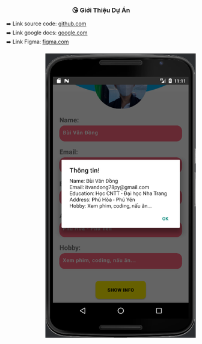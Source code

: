 
<div align="center">
  <h3>😘 Giới Thiệu Dự Án</h3>
</div>

<div width="100%">
  <span>
    ➡️ Link source code:  
  <span>
    <a target="_blank" href="https://github.com/dongpy78/63133727-AndroidProgramming/tree/main/Cau3_GioiThieuBanThan">github.com</a>
  </span
</span>
</div>

<div width="100%">
  <span>
    ➡️ Link google docs: 
  <span>
    <a target="_blank" href="https://docs.google.com/document/d/1yWZEl5trysnljfktaVmwpnXN-bxUvvMOmTG-J_VacwA/edit?usp=sharing">google.com</a>
  </span>
</span>
</div>

<div width="100%">
  <span>
    ➡️ Link Figma: 
  <span>
    <a target="_blank" href="https://www.figma.com/file/JrI35GNJ0uIzVR5uOy1GDG/Personal-Infomation?type=design&node-id=0-1&mode=design&t=JcTex7FBJOUMAnxB-0">figma.com</a>
  </span>
</span>
</div>

<br/>

<div>
  <img align="right" alt="Bred the penguin chillin' by the fire." height="auto" width="400" src="https://github.com/dongpy78/Image-github/blob/main/image/image_kiemtra_didong/Screenshot%202024-03-25%20231123.png" />
  </div>
  
</div>
